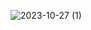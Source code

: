 ![2023-10-27 (1)](https://github.com/Addarshkumar/nand-to-tetris-project5.2/assets/142793710/df0a0729-9376-46bd-9df0-26212b2f873c)
